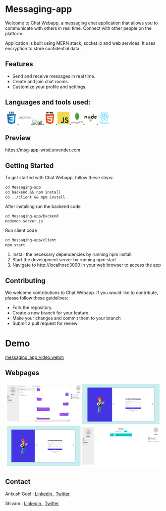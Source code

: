 # Messaging-app
Welcome to Chat Webapp, a messaging chat application that allows you to communicate with others in real time. Connect with other people on the platform.

Application is built using MERN stack, socket.io and web services. It uses encryption to store confidential data.

## Features
<ul>
        <li class="home">Send and receive messages in real time.</li>
        <li class="home">Create and join chat rooms.</li>
        <li class="home">Customize your profile and settings.</li>
</ul>

## Languages and tools used:
<a href="https://www.w3schools.com/css/" target="_blank" rel="noreferrer"> <img src="https://raw.githubusercontent.com/devicons/devicon/master/icons/css3/css3-original-wordmark.svg" alt="css3" width="40" height="40"/> </a> <a href="https://expressjs.com" target="_blank" rel="noreferrer"> <img src="https://raw.githubusercontent.com/devicons/devicon/master/icons/express/express-original-wordmark.svg" alt="express" width="40" height="40"/> </a> <a href="https://git-scm.com/" target="_blank" rel="noreferrer"> <img src="https://www.vectorlogo.zone/logos/git-scm/git-scm-icon.svg" alt="git" width="40" height="40"/> </a> <a href="https://www.w3.org/html/" target="_blank" rel="noreferrer"> <img src="https://raw.githubusercontent.com/devicons/devicon/master/icons/html5/html5-original-wordmark.svg" alt="html5" width="40" height="40"/> </a> <a href="https://developer.mozilla.org/en-US/docs/Web/JavaScript" target="_blank" rel="noreferrer"> <img src="https://raw.githubusercontent.com/devicons/devicon/master/icons/javascript/javascript-original.svg" alt="javascript" width="40" height="40"/> </a> <a href="https://www.mongodb.com/" target="_blank" rel="noreferrer"> <img src="https://raw.githubusercontent.com/devicons/devicon/master/icons/mongodb/mongodb-original-wordmark.svg" alt="mongodb" width="40" height="40"/> </a> <a href="https://nodejs.org" target="_blank" rel="noreferrer"> <img src="https://raw.githubusercontent.com/devicons/devicon/master/icons/nodejs/nodejs-original-wordmark.svg" alt="nodejs" width="40" height="40"/> </a> <a href="https://reactjs.org/" target="_blank" rel="noreferrer"> <img src="https://raw.githubusercontent.com/devicons/devicon/master/icons/react/react-original-wordmark.svg" alt="react" width="40" height="40"/> </a> </p>

## Preview
https://msg-app-wrsd.onrender.com


## Getting Started
To get started with Chat Webapp, follow these steps:

```
cd Messaging-app
cd backend && npm install
cd ../client && npm install
```

After installing run the backend code
```
cd Messaging-app/backend
nodemon server.js
```

Run client code
```
cd Messaging-app/client
npm start
```

<ol>
        <li class="home">Install the necessary dependencies by running npm install</li>
        <li class="home">Start the development server by running npm start</li>
        <li class="home">Navigate to http://localhost:3000 in your web browser to access the app</li>
</ol>


## Contributing
We welcome contributions to Chat Webapp. If you would like to contribute, please follow these guidelines:

<ul>
        <li class="home">Fork the repository.</li>
        <li class="home">Create a new branch for your feature.</li>
        <li class="home">Make your changes and commit them to your branch</li>
        <li class="home">Submit a pull request for review</li>
</ul>

# Demo
[messaging_app_video.webm](https://github.com/Shivam164/Messaging-app/assets/77626594/00ed257e-49ac-4b8b-8136-e1d611bf6216)

## Webpages
![Image](https://raw.githubusercontent.com/Shivam164/Messaging-app/master/client/src/assets/collage.jpg)

## Contact
<p>Ankush Goel : <a href = "http://www.linkedin.com/in/ankush-goel-822733211"> Linkedin </a>, <a href = "https://twitter.com/AnkushG04310426"> Twitter </a></p>
<p>Shivam : <a href = "https://www.linkedin.com/in/shivam164/?originalSubdomain=in"> Linkedin </a>, <a href = "https://twitter.com/ShivamPandey164"> Twitter </a></p>

